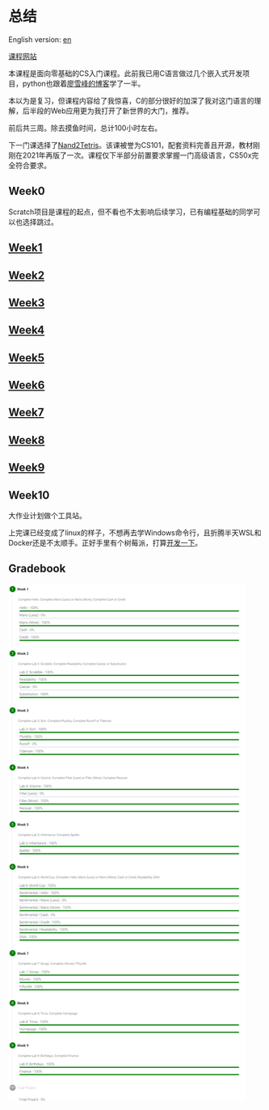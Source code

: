 # 总结

English version: [en](./readme_en.md)

[课程网站](https://cs50.harvard.edu/x/2022/)

本课程是面向零基础的CS入门课程。此前我已用C语言做过几个嵌入式开发项目，python也跟着[廖雪峰的博客](https://www.liaoxuefeng.com/wiki/1016959663602400)学了一半。

本以为是复习，但课程内容给了我惊喜，C的部分很好的加深了我对这门语言的理解，后半段的Web应用更为我打开了新世界的大门，推荐。

前后共三周。除去摸鱼时间，总计100小时左右。

下一门课选择了[Nand2Tetris](https://github.com/lng205/Nand2Tetris)。该课被誉为CS101，配套资料完善且开源，教材刚刚在2021年再版了一次。课程仅下半部分前置要求掌握一门高级语言，CS50x完全符合要求。

## Week0

Scratch项目是课程的起点，但不看也不太影响后续学习，已有编程基础的同学可以也选择跳过。

## [Week1](./Week1/readme.md)

## [Week2](./Week2/readme.md)

## [Week3](./Week3/readme.md)

## [Week4](./Week4/readme.md)

## [Week5](./Week5/readme.md)

## [Week6](./Week6/readme.md)

## [Week7](./Week7/readme.md)

## [Week8](./Week8/readme.md)

## [Week9](./Week9/readme.md)

## Week10

大作业计划做个工具站。

上完课已经变成了linux的样子，不想再去学Windows命令行，且折腾半天WSL和Docker还是不太顺手。正好手里有个树莓派，打算[开发一下](https://github.com/lng205/Raspi-WebApp)。

## Gradebook

![p1](./images/p1.png)
